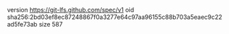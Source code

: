 version https://git-lfs.github.com/spec/v1
oid sha256:2bd03ef8ec87248867f0a3277e64c97aa96155c88b703a5eaec9c22ad5fe73ab
size 587

